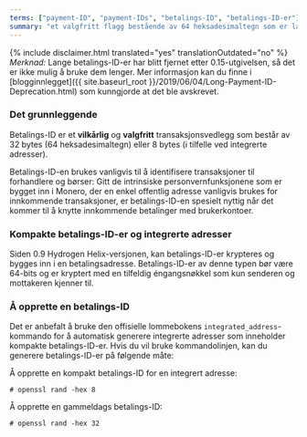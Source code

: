 ```yaml
---
terms: ["payment-ID", "payment-IDs", "betalings-ID", "betalings-ID-er"]
summary: "et valgfritt flagg bestående av 64 heksadesimaltegn som er lagt til for å identifisere transaksjoner til forhandlere."
---
```


{% include disclaimer.html translated="yes" translationOutdated="no" %}
*Merknad:* Lange betalings-ID-er har blitt fjernet etter 0.15-utgivelsen, så det er ikke mulig å bruke dem lenger. Mer informasjon kan du finne i [blogginnlegget]({{ site.baseurl_root }}/2019/06/04/Long-Payment-ID-Deprecation.html) som kunngjorde at det ble avskrevet.

### Det grunnleggende

Betalings-ID er et **vilkårlig** og **valgfritt** transaksjonsvedlegg som består av 32 bytes (64 heksadesimaltegn) eller 8 bytes (i tilfelle ved integrerte adresser).

Betalings-ID-en brukes vanligvis til å identifisere transaksjoner til forhandlere og børser: Gitt de intrinsiske personvernfunksjonene som er bygget inn i Monero, der en enkel offentlig adresse vanligvis brukes for innkommende transaksjoner, er betalings-ID-en spesielt nyttig når det kommer til å knytte innkommende betalinger med brukerkontoer.

### Kompakte betalings-ID-er og integrerte adresser

Siden 0.9 Hydrogen Helix-versjonen, kan betalings-ID-er krypteres og bygges inn i en betalingsadresse. Betalings-ID-er av denne typen bør være 64-bits og er kryptert med en tilfeldig éngangsnøkkel som kun senderen og mottakeren kjenner til.

### Å opprette en betalings-ID
Det er anbefalt å bruke den offisielle lommebokens `integrated_address`-kommando for å automatisk generere integrerte adresser som inneholder kompakte betalings-ID-er. Hvis du vil bruke kommandolinjen, kan du generere betalings-ID-er på følgende måte:

Å opprette en kompakt betalings-ID for en integrert adresse:

```# openssl rand -hex 8```

Å opprette en gammeldags betalings-ID:

```# openssl rand -hex 32```
